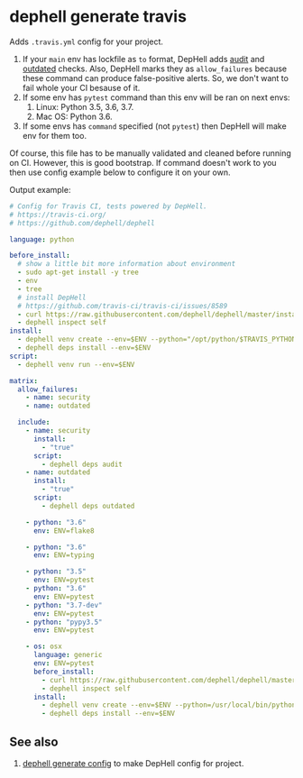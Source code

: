 # dephell generate travis

Adds `.travis.yml` config for your project.

1. If your `main` env has lockfile as `to` format, DepHell adds [audit](cmd-deps-audit) and [outdated](cmd-deps-outdated) checks. Also, DepHell marks they as `allow_failures` because these command can produce false-positive alerts. So, we don't want to fail whole your CI besause of it.
1. If some env has `pytest` command than this env will be ran on next envs:
    1. Linux: Python 3.5, 3.6, 3.7.
    1. Mac OS: Python 3.6.
1. If some envs has `command` specified (not `pytest`) then DepHell will make env for them too.

Of course, this file has to be manually validated and cleaned before running on CI. However, this is good bootstrap. If command doesn't work to you then use config example below to configure it on your own.

Output example:

```yaml
# Config for Travis CI, tests powered by DepHell.
# https://travis-ci.org/
# https://github.com/dephell/dephell

language: python

before_install:
  # show a little bit more information about environment
  - sudo apt-get install -y tree
  - env
  - tree
  # install DepHell
  # https://github.com/travis-ci/travis-ci/issues/8589
  - curl https://raw.githubusercontent.com/dephell/dephell/master/install.py | /opt/python/3.6/bin/python
  - dephell inspect self
install:
  - dephell venv create --env=$ENV --python="/opt/python/$TRAVIS_PYTHON_VERSION/bin/python"
  - dephell deps install --env=$ENV
script:
  - dephell venv run --env=$ENV

matrix:
  allow_failures:
    - name: security
    - name: outdated

  include:
    - name: security
      install:
        - "true"
      script:
        - dephell deps audit
    - name: outdated
      install:
        - "true"
      script:
        - dephell deps outdated

    - python: "3.6"
      env: ENV=flake8

    - python: "3.6"
      env: ENV=typing

    - python: "3.5"
      env: ENV=pytest
    - python: "3.6"
      env: ENV=pytest
    - python: "3.7-dev"
      env: ENV=pytest
    - python: "pypy3.5"
      env: ENV=pytest

    - os: osx
      language: generic
      env: ENV=pytest
      before_install:
        - curl https://raw.githubusercontent.com/dephell/dephell/master/install.py | /usr/local/bin/python3
        - dephell inspect self
      install:
        - dephell venv create --env=$ENV --python=/usr/local/bin/python3
        - dephell deps install --env=$ENV
```

## See also

1. [dephell generate config](cmd-generate-config) to make DepHell config for project.

